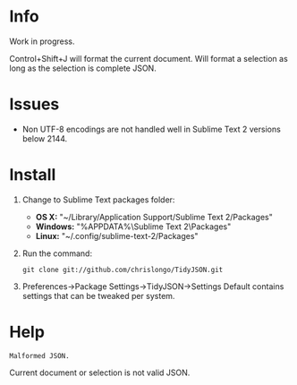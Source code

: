 # Info

Work in progress.  

Control+Shift+J will format the current document.  Will format a selection as long as the selection is complete JSON.

# Issues

* Non UTF-8 encodings are not handled well in Sublime Text 2 versions below 2144.

# Install

1. Change to Sublime Text packages folder:  

	* **OS X:** "~/Library/Application Support/Sublime Text 2/Packages"
	* **Windows:** "%APPDATA%\Sublime Text 2\Packages"
	* **Linux:** "~/.config/sublime-text-2/Packages"

2. Run the command:

	`git clone git://github.com/chrislongo/TidyJSON.git`

3. Preferences->Package Settings->TidyJSON->Settings Default contains settings that can be tweaked per system.

# Help

	Malformed JSON.

Current document or selection is not valid JSON.

